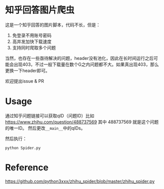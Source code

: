 # 知乎回答图片爬虫

这是一个知乎回答的图片脚本，代码不长，但是：

1. 免登录不用账号密码
2. 高并发加快下载速度
3. 支持同时爬取多个问题

当然，也存在一些亟待解决的问题，header没有池化，因此在长时间运行之后可能会出现403，不过一般下载量在数个G之内问题都不大。如果真出现403，那么更换一下header即可。

欢迎提出issue & PR

# Usage

通过知乎问题链接可以获取qID（问题ID）比如 https://www.zhihu.com/question/488737569 其中 488737569 就是这个问题的唯一ID。
然后更改`__main__`中的qIDs。

然后执行：

``` shell
python Spider.py
```

# Reference
https://github.com/python3xxx/zhihu_spider/blob/master/zhihu_spider.py
